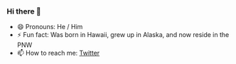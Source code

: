 ### Hi there 👋

- 😄 Pronouns: He / Him
- ⚡ Fun fact: Was born in Hawaii, grew up in Alaska, and now reside in the PNW
- 📫 How to reach me: [Twitter](https://www.twitter.com/in/justintangeles)

